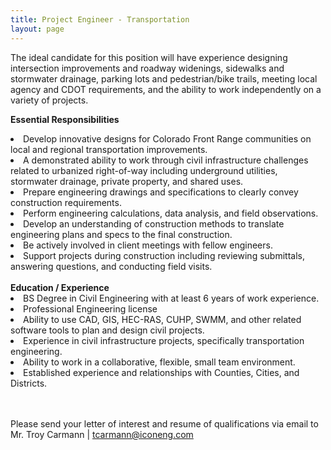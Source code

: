 ```yaml
---
title: Project Engineer - Transportation
layout: page
---
```

The ideal candidate for this position will have experience designing intersection improvements and roadway widenings, sidewalks and stormwater drainage, parking lots and pedestrian/bike trails, meeting local agency and CDOT requirements, and the ability to work independently on a variety of projects.

<b>Essential Responsibilities</b>
<li>Develop innovative designs for Colorado Front Range communities on local and regional transportation improvements.</li>
<li>A demonstrated ability to work through civil infrastructure challenges related to urbanized right-of-way including underground utilities, stormwater drainage, private property, and shared uses.</li>
<li>Prepare engineering drawings and specifications to clearly convey construction requirements.</li>
<li>Perform engineering calculations, data analysis, and field observations.</li>
<li>Develop an understanding of construction methods to translate engineering plans and specs to the final construction.</li>
<li>Be actively involved in client meetings with fellow engineers.</li>
<li>Support projects during construction including reviewing submittals, answering questions, and conducting field visits.</li>

<br>
<b>Education / Experience</b>

<li>BS Degree in Civil Engineering with at least 6 years of work experience.</li>
<li>Professional Engineering license</li>
<li>Ability to use CAD, GIS, HEC-RAS, CUHP, SWMM, and other related software tools to plan and design civil projects.</li>
<li>Experience in civil infrastructure projects, specifically transportation engineering.</li>
<li>Ability to work in a collaborative, flexible, small team environment.</li>
<li>Established experience and relationships with Counties, Cities, and Districts.</li>

<br>
<br>

Please send your letter of interest and resume of qualifications via email to
Mr. Troy Carmann | <tcarmann@iconeng.com>
